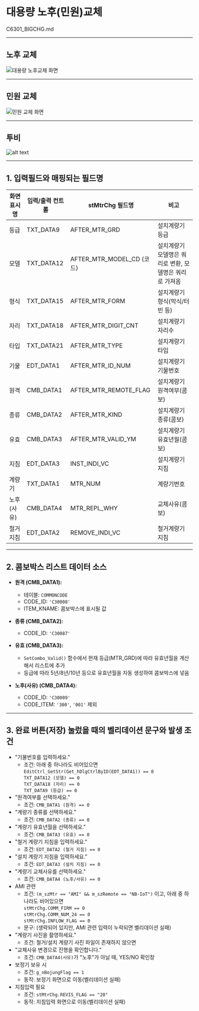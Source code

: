 # 대용량 노후(민원)교체

C6301_BIGCHG.md

---

## 노후 교체

![대용량 노후교체 화면](image-9.png)

---

## 민원 교체

![민원 교체 화면](image-10.png)

---

## 투비

![alt text](image-15.png)

---

## 1. 입력필드와 매핑되는 필드명

| 화면 표시명 | 입력/출력 컨트롤 | stMtrChg 필드명           | 비고                                                    |
| ----------- | ---------------- | ------------------------- | ------------------------------------------------------- |
| 등급        | TXT_DATA9        | AFTER_MTR_GRD             | 설치계량기 등급                                         |
| 모델        | TXT_DATA12       | AFTER_MTR_MODEL_CD (코드) | 설치계량기 모델명은 쿼리로 변환, 모델명은 쿼리로 가져옴 |
| 형식        | TXT_DATA15       | AFTER_MTR_FORM            | 설치계량기 형식(막식/터빈 등)                           |
| 자리        | TXT_DATA18       | AFTER_MTR_DIGIT_CNT       | 설치계량기 자리수                                       |
| 타입        | TXT_DATA21       | AFTER_MTR_TYPE            | 설치계량기 타입                                         |
| 기물        | EDT_DATA1        | AFTER_MTR_ID_NUM          | 설치계량기 기물번호                                     |
| 원격        | CMB_DATA1        | AFTER_MTR_REMOTE_FLAG     | 설치계량기 원격여부(콤보)                               |
| 종류        | CMB_DATA2        | AFTER_MTR_KIND            | 설치계량기 종류(콤보)                                   |
| 유효        | CMB_DATA3        | AFTER_MTR_VALID_YM        | 설치계량기 유효년월(콤보)                               |
| 지침        | EDT_DATA3        | INST_INDI_VC              | 설치계량기 지침                                         |
| 계량기      | TXT_DATA1        | MTR_NUM                   | 계량기번호                                              |
| 노후(사유)  | CMB_DATA4        | MTR_REPL_WHY              | 교체사유(콤보)                                          |
| 철거 지침   | EDT_DATA2        | REMOVE_INDI_VC            | 철거계량기 지침                                         |

---

## 2. 콤보박스 리스트 데이터 소스

- **원격 (CMB_DATA1):**

  - 테이블: `COMMONCODE`
  - CODE_ID: `'C30008'`
  - ITEM_KNAME: 콤보박스에 표시될 값

- **종류 (CMB_DATA2):**

  - CODE_ID: `'C30087'`

- **유효 (CMB_DATA3):**

  - `SetCombo_Valid()` 함수에서 현재 등급(MTR_GRD)에 따라 유효년월을 계산해서 리스트에 추가
  - 등급에 따라 5년/8년/10년 등으로 유효년월을 자동 생성하여 콤보박스에 넣음

- **노후(사유) (CMB_DATA4):**
  - CODE_ID: `'C30009'`
  - CODE_ITEM: `'300'`, `'001'` 제외

---

## 3. 완료 버튼(저장) 눌렀을 때의 벨리데이션 문구와 발생 조건

- "기물번호를 입력하세요."
  - 조건: 아래 중 하나라도 비어있으면  
    `EditCtrl_GetStr(Get_hDlgCtrlByID(EDT_DATA1)) == 0`  
    `TXT_DATA12 (모델) == 0`  
    `TXT_DATA18 (자리) == 0`  
    `TXT_DATA9 (등급) == 0`
- "원격여부를 선택하세요."
  - 조건: `CMB_DATA1 (원격) == 0`
- "계량기 종류를 선택하세요."
  - 조건: `CMB_DATA2 (종류) == 0`
- "계량기 유효년월을 선택하세요."
  - 조건: `CMB_DATA3 (유효) == 0`
- "철거 계량기 지침을 입력하세요."
  - 조건: `EDT_DATA2 (철거 지침) == 0`
- "설치 계량기 지침을 입력하세요."
  - 조건: `EDT_DATA3 (설치 지침) == 0`
- "계량기 교체사유를 선택하세요."
  - 조건: `CMB_DATA4 (노후/사유) == 0`
- AMI 관련
  - 조건: `(m_szMtr == "AMI" && m_szRemote == "NB-IoT")` 이고, 아래 중 하나라도 비어있으면  
    `stMtrChg.COMM_FIRM == 0`  
    `stMtrChg.COMM_NUM_24 == 0`  
    `stMtrChg.INFLOW_FLAG == 0`
  - 문구: (생략되어 있지만, AMI 관련 입력이 누락되면 벨리데이션 실패)
- "계량기 사진을 촬영하세요."
  - 조건: 철거/설치 계량기 사진 파일이 존재하지 않으면
- "교체사유 변경으로 진행을 확인합니다."
  - 조건: `CMB_DATA4(사유)`가 "노후"가 아닐 때, YES/NO 확인창
- 보정기 보유 시
  - 조건: `g_nBojungFlag == 1`
  - 동작: 보정기 화면으로 이동(벨리데이션 실패)
- 지침입력 필요
  - 조건: `stMtrChg.REVIS_FLAG == "20"`
  - 동작: 지침입력 화면으로 이동(벨리데이션 실패)
